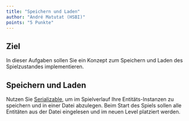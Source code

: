 ```yaml
---
title: "Speichern und Laden"
author: "André Matutat (HSBI)"
points: "5 Punkte"
---
```


## Ziel

In dieser Aufgaben sollen Sie ein Konzept zum Speichern und Laden des Spielzustandes
implementieren.

## Speichern und Laden

Nutzen Sie
[Serializable](https://docs.oracle.com/en/java/javase/17/docs/api/java.base/java/io/Serializable.html),
um im Spielverlauf Ihre Entitäts-Instanzen zu speichern und in einer Datei abzulegen. Beim
Start des Spiels sollen alle Entitäten aus der Datei eingelesen und im neuen Level platziert
werden.
